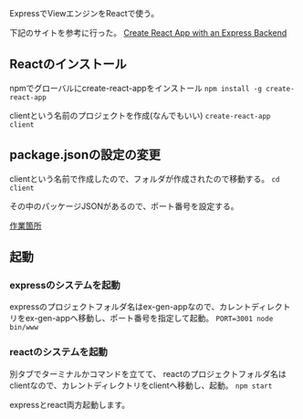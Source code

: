 ExpressでViewエンジンをReactで使う。

下記のサイトを参考に行った。
[Create React App with an Express Backend](https://daveceddia.com/create-react-app-express-backend/)


## Reactのインストール
npmでグローバルにcreate-react-appをインストール
``` npm install -g create-react-app ```

clientという名前のプロジェクトを作成(なんでもいい)
``` create-react-app client ```

## package.jsonの設定の変更

clientという名前で作成したので、フォルダが作成されたので移動する。
```cd client```

その中のパッケージJSONがあるので、ポート番号を設定する。

[作業箇所](https://daveceddia.com/create-react-app-express-backend/#configure-the-proxy)

## 起動

### expressのシステムを起動
expressのプロジェクトフォルダ名はex-gen-appなので、カレントディレクトリをex-gen-appへ移動し、ポート番号を指定して起動。
``` PORT=3001 node bin/www ```

### reactのシステムを起動
別タブでターミナルかコマンドを立てて、
reactのプロジェクトフォルダ名はclientなので、カレントディレクトリをclientへ移動し、起動。
``` npm start ```

expressとreact両方起動します。
